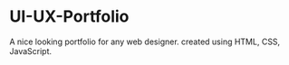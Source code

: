 # UI-UX-Portfolio
A nice looking portfolio for any web designer. created using HTML, CSS, JavaScript.
